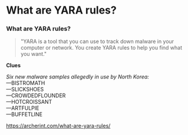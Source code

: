 # What are YARA rules?   

### What are YARA rules?
> "YARA is a tool that you can use to track down malware in your computer or network. You create YARA rules to help you find what you want."  

**Clues** 

_Six new malware samples allegedly in use by North Korea:_  
—BISTROMATH  
—SLICKSHOES    
—CROWDEDFLOUNDER   
—HOTCROISSANT  
—ARTFULPIE  
—BUFFETLINE  

https://archerint.com/what-are-yara-rules/
